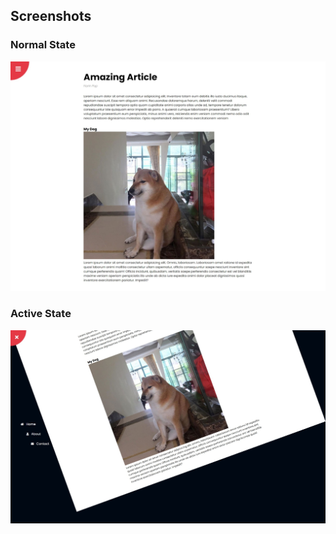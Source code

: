 ## Screenshots

### Normal State

![](./screenshots/normal-state.jpeg)

### Active State

![](./screenshots/active-state.jpeg)
